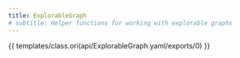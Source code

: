 ```yaml
---
title: ExplorableGraph
# subtitle: Helper functions for working with explorable graphs
---
```


{{ templates/class.ori(api/ExplorableGraph.yaml/exports/0) }}
